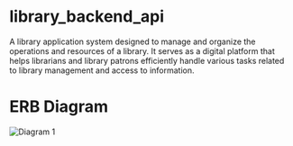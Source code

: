 # library_backend_api
A library application system designed to manage and organize the operations and resources of a library. It serves as a digital platform that helps librarians and library patrons efficiently handle various tasks related to library management and access to information.

# ERB Diagram

![Diagram 1](https://github.com/Theodoraldo/library_backend_api/assets/48834657/14a9bc9c-7291-4e76-9f0d-901af9a44f01)
